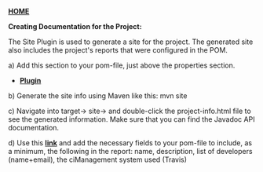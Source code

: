 [**HOME**](index.md)


**Creating Documentation for the Project:**

The Site Plugin is used to generate a site for the project. The generated site also includes the project's reports that were configured in the POM. 


a) Add this section to your pom-file, just above the properties section.


* <a href="https://docs.google.com/document/d/1C7_n6UIj_yp6HwWsPGRsn08sP0-iuXQR8fbazT2DZ68/edit" target="_blank">**Plugin**</a>


b) Generate the site info using Maven like this: mvn site

c) Navigate into target→ site→ and double-click the project-info.html file to see the generated information. Make sure that you can find the Javadoc API documentation.

d) Use this <a href="https://maven.apache.org/ref/3.6.0/maven-model/maven.html" target="_blank">**link**</a> and add the necessary  fields to your pom-file to include, as a minimum, the following in the report: name, description, list of developers (name+email), the ciManagement system used (Travis)
























